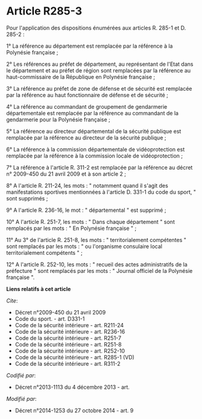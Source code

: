 # Article R285-3

Pour l'application des dispositions énumérées aux articles R. 285-1 et D. 285-2 : 

1° La référence au département est remplacée par la référence à la Polynésie française ; 

2° Les références au préfet de département, au représentant de l'Etat dans le département et au préfet de région sont
remplacées par la référence au haut-commissaire de la République en Polynésie française ; 

3° La référence au préfet de zone de défense et de sécurité est remplacée par la référence au haut fonctionnaire de défense
et de sécurité ; 

4° La référence au commandant de groupement de gendarmerie départementale est remplacée par la référence au commandant de la
gendarmerie pour la Polynésie française ; 

5° La référence au directeur départemental de la sécurité publique est remplacée par la référence au directeur de la sécurité
publique ; 

6° La référence à la commission départementale de vidéoprotection est remplacée par la référence à la commission locale de
vidéoprotection ; 

7° La référence à l'article R. 311-2 est remplacée par la référence au décret n° 2009-450 du 21 avril 2009 et à son article
2 ; 

8° A l'article R. 211-24, les mots : " notamment quand il s'agit des manifestations sportives mentionnées à l'article D.
331-1 du code du sport, " sont supprimés ; 

9° A l'article R. 236-16, le mot : " départemental " est supprimé ; 

10° A l'article R. 251-7, les mots : " Dans chaque département " sont remplacés par les mots : " En Polynésie française " ; 

11° Au 3° de l'article R. 251-8, les mots : " territorialement compétentes " sont remplacés par les mots : " ou l'organisme
consulaire local territorialement compétents " ; 

12° A l'article R. 252-10, les mots : " recueil des actes administratifs de la préfecture " sont remplacés par les mots : "
Journal officiel de la Polynésie française ".

**Liens relatifs à cet article**

_Cite_:

  - Décret n°2009-450 du 21 avril 2009
  - Code du sport. - art. D331-1
  - Code de la sécurité intérieure - art. R211-24
  - Code de la sécurité intérieure - art. R236-16
  - Code de la sécurité intérieure - art. R251-7
  - Code de la sécurité intérieure - art. R251-8
  - Code de la sécurité intérieure - art. R252-10
  - Code de la sécurité intérieure - art. R285-1 (VD)
  - Code de la sécurité intérieure - art. R311-2

_Codifié par_:

  - Décret n°2013-1113 du 4 décembre 2013 - art.

_Modifié par_:

  - Décret n°2014-1253 du 27 octobre 2014 - art. 9
